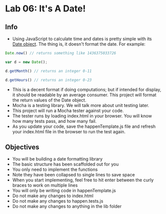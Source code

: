 # Lab 06: It's A Date! 

## Info

* Using JavaScript to calculate time and dates is pretty simple with its [Date object](https://developer.mozilla.org/en-US/docs/Web/JavaScript/Reference/Global_Objects/Date). The thing is, it doesn't format the date. For example:

```js
Date.now() // returns something like 1436375033726

var d = new Date();

d.getMonth() // returns an integer 0-11

d.getHours() // returns an integer 0-23
```

* This is a decent format if doing computations; but if intended for display, it should be readable by an average consumer. This project will format the return values of the Date object.
* Mocha is a testing library. We will talk more about unit testing later.
* This project will run a Mocha tester against your code.
* The tester runs by loading index.html in your browser. You will know how many tests pass, and how many fail.
* As you update your code, save the happenTemplate.js file and refresh your index.html file in the browser to run the test again.

## Objectives

* You will be building a date formatting library
* The basic structure has been scaffolded out for you
* You only need to implement the functions
* Note they have been collapsed to single lines to save space
* When you start implementing, feel free to hit enter between the curly braces to work on multiple lines
* You will only be writing code in happenTemplate.js
* Do not make any changes to index.html
* Do not make any changes to happen.tests.js
* Do not make any changes to anything in the lib folder
